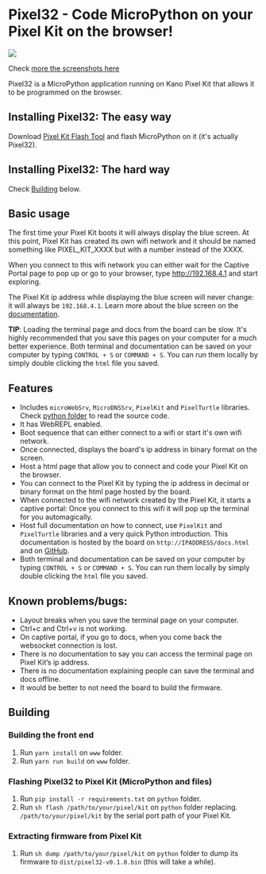 # Pixel32 - Code MicroPython on your Pixel Kit on the browser!

![](https://i.imgur.com/bGmm57E.png)

Check [more the screenshots here](https://imgur.com/a/AEzbgcb)

Pixel32 is a MicroPython application running on Kano Pixel Kit that allows it to be programmed on the browser.

## Installing Pixel32: The easy way

Download [Pixel Kit Flash Tool](https://github.com/murilopolese/kano-pixel-kit-flash-tool) and flash MicroPython on it (it's actually Pixel32).

## Installing Pixel32: The hard way

Check [Building](#building) below.

## Basic usage

The first time your Pixel Kit boots it will always display the blue screen. At this point, Pixel Kit has created its own wifi network and it should be named something like PIXEL_KIT_XXXX but with a number instead of the XXXX.

When you connect to this wifi network you can either wait for the Captive Portal page to pop up or go to your browser, type http://192.168.4.1 and start exploring.

The Pixel Kit ip address while displaying the blue screen will never change: it will always be `192.168.4.1`. Learn more about the blue screen on the [documentation](www/docs.md#boot-screens).

**TIP**: Loading the terminal page and docs from the board can be slow. It's highly recommended that you save this pages on your computer for a much better experience. Both terminal and documentation can be saved on your computer by typing `CONTROL + S` or `COMMAND + S`. You can run them locally by simply double clicking the `html` file you saved.

## Features

- Includes `microWebSrv`, `MicroDNSSrv`, `PixelKit` and `PixelTurtle` libraries. Check [python folder](python) to read the source code.
- It has WebREPL enabled.
- Boot sequence that can either connect to a wifi or start it's own wifi network.
- Once connected, displays the board's ip address in binary format on the screen.
- Host a html page that allow you to connect and code your Pixel Kit on the browser.
- You can connect to the Pixel Kit by typing the ip address in decimal or binary format on the html page hosted by the board.
- When connected to the wifi network created by the Pixel Kit, it starts a captive portal: Once you connect to this wifi it will pop up the terminal for you automagically.
- Host full documentation on how to connect, use `PixelKit` and `PixelTurtle` libraries and a very quick Python introduction. This documentation is hosted by the board on `http://IPADDRESS/docs.html` and on [GitHub](www/docs.md).
- Both terminal and documentation can be saved on your computer by typing `CONTROL + S` or `COMMAND + S`. You can run them locally by simply double clicking the `html` file you saved.

## Known problems/bugs:

- Layout breaks when you save the terminal page on your computer.
- Ctrl+c and Ctrl+v is not working.
- On captive portal, if you go to docs, when you come back the websocket connection is lost.
- There is no documentation to say you can access the terminal page on Pixel Kit’s ip address.
- There is no documentation explaining people can save the terminal and docs offline.
- It would be better to not need the board to build the firmware.

## Building

### Building the front end

1. Run `yarn install` on `www` folder.
1. Run `yarn run build` on `www` folder.

### Flashing Pixel32 to Pixel Kit (MicroPython and files)

1. Run `pip install -r requirements.txt` on `python` folder.
1. Run `sh flash /path/to/your/pixel/kit` on `python` folder replacing. `/path/to/your/pixel/kit` by the serial port path of your Pixel Kit.

### Extracting firmware from Pixel Kit

1. Run `sh dump /path/to/your/pixel/kit` on `python` folder to dump its firmware to `dist/pixel32-v0.1.0.bin` (this will take a while).
